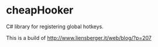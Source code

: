 cheapHooker
===========

C# library for registering global hotkeys.


This is a build of http://www.liensberger.it/web/blog/?p=207
